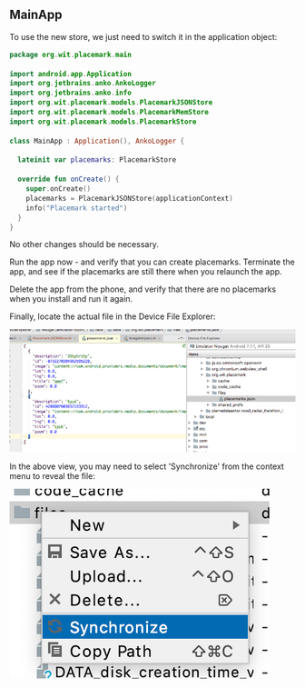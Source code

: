 ## MainApp

To use the new store, we just need to switch it in the application object:

```kotlin
package org.wit.placemark.main

import android.app.Application
import org.jetbrains.anko.AnkoLogger
import org.jetbrains.anko.info
import org.wit.placemark.models.PlacemarkJSONStore
import org.wit.placemark.models.PlacemarkMemStore
import org.wit.placemark.models.PlacemarkStore

class MainApp : Application(), AnkoLogger {

  lateinit var placemarks: PlacemarkStore

  override fun onCreate() {
    super.onCreate()
    placemarks = PlacemarkJSONStore(applicationContext)
    info("Placemark started")
  }
}
```

No other changes should be necessary.

Run the app now - and verify that you can create placemarks. Terminate the app, and see if the placemarks are still there when you relaunch the app.

Delete the app from the phone, and verify that there are no placemarks when you install and run it again.

Finally, locate the actual file in the Device File Explorer:

![](img/06.png)

In the above view, you may need to select 'Synchronize' from the context menu to reveal the file:

![](img/07.png)
